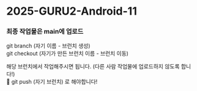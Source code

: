 # 2025-GURU2-Android-11
### 최종 작업물은 main에 업로드

git branch (자기 이름 - 브런치 생성) <br>
git checkout (자기가 만든 브런치 이름 - 브런치 이동)

해당 브런치에서 작업해주시면 됩니다. (다른 사람 작업물에 업로드하지 않도록 합니다!) <br>
🌟 git push (자기 브런치) 로 해야합니다!



